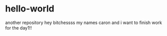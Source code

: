 # hello-world
another repository
hey bitchessss my names caron and i want to finish work for the day1!!

